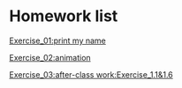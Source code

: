 # Homework list
[Exercise_01:print my name](https://github.com/dadiancjw/compuational_physics_N2015301890053/blob/master/exercise01.py)

[Exercise_02:animation](https://github.com/dadiancjw/compuational_physics_N2015301890053/blob/master/an.py)

[Exercise_03:after-class work:Exercise_1.1&1.6](http://www.jianshu.com/p/c62478ab6f2d)
